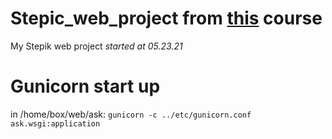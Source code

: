 # Stepic_web_project from [this](https://stepik.org/course/154/info) course
My Stepik web project
_started at 05.23.21_
# Gunicorn start up
in /home/box/web/ask: ```gunicorn -c ../etc/gunicorn.conf ask.wsgi:application```
